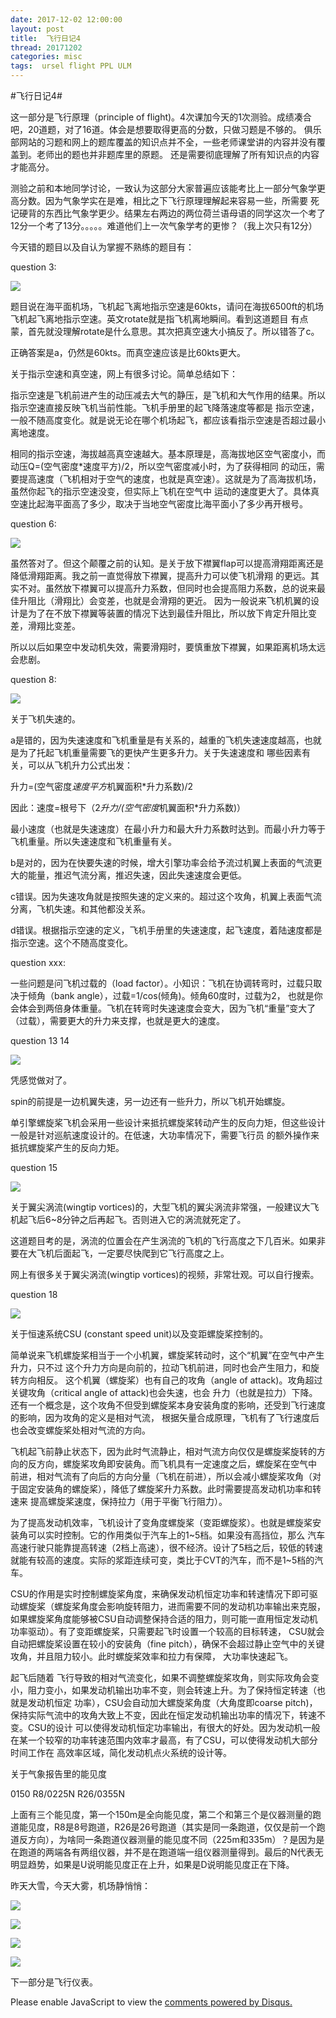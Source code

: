 ```yaml
---
date: 2017-12-02 12:00:00
layout: post
title: 	飞行日记4
thread: 20171202
categories: misc
tags:  ursel flight PPL ULM
---
```


#飞行日记4#  
  
这一部分是飞行原理（principle of flight)。4次课加今天的1次测验。成绩凑合吧，20道题，对了16道。体会是想要取得更高的分数，只做习题是不够的。
俱乐部网站的习题和网上的题库覆盖的知识点并不全，一些老师课堂讲的内容并没有覆盖到。老师出的题也并非题库里的原题。
还是需要彻底理解了所有知识点的内容才能高分。

测验之前和本地同学讨论，一致认为这部分大家普遍应该能考比上一部分气象学更高分数。因为气象学实在是难，相比之下飞行原理理解起来容易一些，所需要
死记硬背的东西比气象学更少。结果左右两边的两位荷兰语母语的同学这次一个考了12分一个考了13分。。。。。难道他们上一次气象学考的更惨？（我上次只有12分）

今天错的题目以及自认为掌握不熟练的题目有：

question 3:

![](../media/q3.jpg)

题目说在海平面机场，飞机起飞离地指示空速是60kts，请问在海拔6500ft的机场飞机起飞离地指示空速。英文rotate就是指飞机离地瞬间。看到这道题目
有点蒙，首先就没理解rotate是什么意思。其次把真空速大小搞反了。所以错答了c。

正确答案是a，仍然是60kts。而真空速应该是比60kts更大。

关于指示空速和真空速，网上有很多讨论。简单总结如下：

指示空速是飞机前进产生的动压减去大气的静压，是飞机和大气作用的结果。所以指示空速直接反映飞机当前性能。飞机手册里的起飞降落速度等都是
指示空速，一般不随高度变化。就是说无论在哪个机场起飞，都应该看指示空速是否超过最小离地速度。

相同的指示空速，海拔越高真空速越大。基本原理是，高海拔地区空气密度小，而动压Q=(空气密度*速度平方)/2，所以空气密度减小时，为了获得相同
的动压，需要提高速度（飞机相对于空气的速度，也就是真空速）。这就是为了高海拔机场，虽然你起飞的指示空速没变，但实际上飞机在空气中
运动的速度更大了。具体真空速比起海平面高了多少，取决于当地空气密度比海平面小了多少再开根号。

question 6:

![](../media/q6.jpg)

虽然答对了。但这个颠覆之前的认知。是关于放下襟翼flap可以提高滑翔距离还是降低滑翔距离。我之前一直觉得放下襟翼，提高升力可以使飞机滑翔
的更远。其实不对。虽然放下襟翼可以提高升力系数，但同时也会提高阻力系数，总的说来最佳升阻比（滑翔比）会变差，也就是会滑翔的更近。
因为一般说来飞机机翼的设计是为了在不放下襟翼等装置的情况下达到最佳升阻比，所以放下肯定升阻比变差，滑翔比变差。

所以以后如果空中发动机失效，需要滑翔时，要慎重放下襟翼，如果距离机场太远会悲剧。

question 8:

![](../media/q8.jpg)

关于飞机失速的。

a是错的，因为失速速度和飞机重量是有关系的，越重的飞机失速速度越高，也就是为了托起飞机重量需要飞的更快产生更多升力。关于失速速度和
哪些因素有关，可以从飞机升力公式出发：

升力=(空气密度*速度平方*机翼面积*升力系数)/2

因此：速度=根号下（2*升力/(空气密度*机翼面积*升力系数)）

最小速度（也就是失速速度）在最小升力和最大升力系数时达到。而最小升力等于飞机重量。所以失速速度和飞机重量有关。

b是对的，因为在快要失速的时候，增大引擎功率会给予流过机翼上表面的气流更大的能量，推迟气流分离，推迟失速，因此失速速度会更低。

c错误。因为失速攻角就是按照失速的定义来的。超过这个攻角，机翼上表面气流分离，飞机失速。和其他都没关系。

d错误。根据指示空速的定义，飞机手册里的失速速度，起飞速度，着陆速度都是指示空速。这个不随高度变化。

question xxx:

一些问题是问飞机过载的（load factor）。小知识：飞机在协调转弯时，过载只取决于倾角（bank angle），过载=1/cos(倾角)。倾角60度时，过载为2，
也就是你会体会到两倍身体重量。飞机在转弯时失速速度会变大，因为飞机“重量”变大了（过载），需要更大的升力来支撑，也就是更大的速度。

question 13 14

![](../media/q13-14.jpg)

凭感觉做对了。

spin的前提是一边机翼失速，另一边还有一些升力，所以飞机开始螺旋。

单引擎螺旋桨飞机会采用一些设计来抵抗螺旋桨转动产生的反向力矩，但这些设计一般是针对巡航速度设计的。在低速，大功率情况下，需要飞行员
的额外操作来抵抗螺旋桨产生的反向力矩。

question 15

![](../media/q15.jpg)

关于翼尖涡流(wingtip vortices)的，大型飞机的翼尖涡流非常强，一般建议大飞机起飞后6~8分钟之后再起飞。否则进入它的涡流就死定了。

这道题目考的是，涡流的位置会在产生涡流的飞机的飞行高度之下几百米。如果非要在大飞机后面起飞，一定要尽快爬到它飞行高度之上。

网上有很多关于翼尖涡流(wingtip vortices)的视频，非常壮观。可以自行搜索。

question 18

![](../media/q18.jpg)

关于恒速系统CSU (constant speed unit)以及变距螺旋桨控制的。

简单说来飞机螺旋桨相当于一个小机翼，螺旋桨转动时，这个“机翼”在空气中产生升力，只不过
这个升力方向是向前的，拉动飞机前进，同时也会产生阻力，和旋转方向相反。
这个机翼（螺旋桨）也有自己的攻角（angle of attack)。攻角超过关键攻角（critical angle of attack)也会失速，也会
升力（也就是拉力）下降。还有一个概念是，这个攻角不但受到螺旋桨本身安装角度的影响，还受到飞行速度的影响，因为攻角的定义是相对气流，
根据矢量合成原理，飞机有了飞行速度后也会改变螺旋桨处相对气流的方向。

飞机起飞前静止状态下，因为此时气流静止，相对气流方向仅仅是螺旋桨旋转的方向的反方向，螺旋桨攻角即安装角。而飞机具有一定速度之后，螺旋桨在空气中
前进，相对气流有了向后的方向分量（飞机在前进），所以会减小螺旋桨攻角（对于固定安装角的螺旋桨），降低了螺旋桨升力系数。此时需要提高发动机功率和转速来
提高螺旋桨速度，保持拉力（用于平衡飞行阻力）。

为了提高发动机效率，飞机设计了变角度螺旋桨（变距螺旋浆）。也就是螺旋桨安装角可以实时控制。它的作用类似于汽车上的1~5档。如果没有高挡位，那么
汽车高速行驶只能靠提高转速（2档上高速），很不经济。设计了5档之后，较低的转速就能有较高的速度。实际的浆距连续可变，类比于CVT的汽车，而不是1~5档的汽车。

CSU的作用是实时控制螺旋桨角度，来确保发动机恒定功率和转速情况下即可驱动螺旋桨（螺旋桨角度会影响旋转阻力，进而需要不同的发动机功率输出来克服，
如果螺旋桨角度能够被CSU自动调整保持合适的阻力，则可能一直用恒定发动机功率驱动）。有了变距螺旋桨，只需要起飞时设置一个较高的目标转速，
CSU就会自动把螺旋桨设置在较小的安装角（fine pitch），确保不会超过静止空气中的关键攻角，并且阻力较小。此时螺旋桨效率和拉力有保障，
大功率快速起飞。

起飞后随着
飞行导致的相对气流变化，如果不调整螺旋桨攻角，则实际攻角会变小，阻力变小，如果发动机输出功率不变，则会转速上升。为了保持恒定转速（也就是发动机恒定
功率），CSU会自动加大螺旋桨角度（大角度即coarse pitch)，保持实际气流中的攻角大致上不变，因此在恒定发动机输出功率的情况下，转速不变。CSU的设计
可以使得发动机恒定功率输出，有很大的好处。因为发动机一般在某一个较窄的功率转速范围内效率才最高，有了CSU，可以使得发动机大部分时间工作在
高效率区域，简化发动机点火系统的设计等。

关于气象报告里的能见度

0150 R8/0225N R26/0355N

上面有三个能见度，第一个150m是全向能见度，第二个和第三个是仪器测量的跑道能见度，R8是8号跑道，R26是26号跑道（其实是同一条跑道，仅仅是前一个跑道反方向），为啥同一条跑道仪器测量的能见度不同（225m和335m）？是因为是在跑道的两端各有两组仪器，并不是在跑道端一组仪器测量得到。最后的N代表无明显趋势，如果是U说明能见度正在上升，如果是D说明能见度正在下降。

昨天大雪，今天大雾，机场静悄悄：

![](../media/ebul-20171202-1.jpg)

![](../media/ebul-20171202-2.jpg)

![](../media/ebul-20171202-3.jpg)

![](../media/ebul-20171202-4.jpg)

下一部分是飞行仪表。

<div id="disqus_thread"></div>
<script type="text/javascript">
    /* * * CONFIGURATION VARIABLES: EDIT BEFORE PASTING INTO YOUR WEBPAGE * * */
    var disqus_shortname = 'jiaoxianjun'; // required: replace example with your forum shortname

    /* * * DON'T EDIT BELOW THIS LINE * * */
    (function() {
        var dsq = document.createElement('script'); dsq.type = 'text/javascript'; dsq.async = true;
        dsq.src = '//' + disqus_shortname + '.disqus.com/embed.js';
        (document.getElementsByTagName('head')[0] || document.getElementsByTagName('body')[0]).appendChild(dsq);
    })();
</script>
<noscript>Please enable JavaScript to view the <a href="http://disqus.com/?ref_noscript">comments powered by Disqus.</a></noscript>


<!-- Global site tag (gtag.js) - Google Analytics -->
<script async src="https://www.googletagmanager.com/gtag/js?id=G-01GGQ8JZW7"></script>
<script>
  window.dataLayer = window.dataLayer || [];
  function gtag(){dataLayer.push(arguments);}
  gtag('js', new Date());

  gtag('config', 'G-01GGQ8JZW7');
</script>

<script async src="https://pagead2.googlesyndication.com/pagead/js/adsbygoogle.js?client=ca-pub-1542618827905251"
     crossorigin="anonymous"></script>
